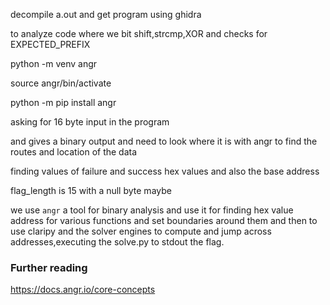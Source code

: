 decompile a.out and get program using ghidra

to analyze code where we bit shift,strcmp,XOR and checks for EXPECTED_PREFIX

python -m venv angr

source angr/bin/activate

python -m pip install angr


asking for 16 byte input in the program

and gives a binary output and need to look where it is with angr to find the routes and location of the data


finding values of failure and success hex values and also the base address

flag_length is 15 with a null byte maybe


we use `angr` a tool for binary analysis and use it for finding hex value address for various functions and set boundaries around them and then to use claripy and the solver engines to compute and jump across addresses,executing the solve.py to stdout the flag.


### Further reading

https://docs.angr.io/core-concepts
